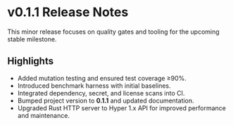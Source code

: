 # v0.1.1 Release Notes

This minor release focuses on quality gates and tooling for the upcoming
stable milestone.

## Highlights

- Added mutation testing and ensured test coverage ≥90%.
- Introduced benchmark harness with initial baselines.
- Integrated dependency, secret, and license scans into CI.
- Bumped project version to **0.1.1** and updated documentation.
- Upgraded Rust HTTP server to Hyper 1.x API for improved performance and maintenance.